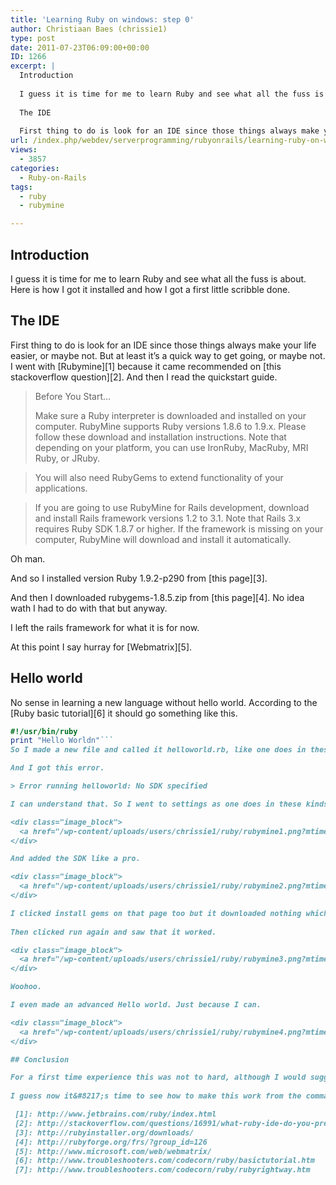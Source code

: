 ```yaml
---
title: 'Learning Ruby on windows: step 0'
author: Christiaan Baes (chrissie1)
type: post
date: 2011-07-23T06:09:00+00:00
ID: 1266
excerpt: |
  Introduction
  
  I guess it is time for me to learn Ruby and see what all the fuss is about. Here is how I got it installed and how I got a first little scribble done. 
  
  The IDE
  
  First thing to do is look for an IDE since those things always make you&hellip;
url: /index.php/webdev/serverprogramming/rubyonrails/learning-ruby-on-windows/
views:
  - 3857
categories:
  - Ruby-on-Rails
tags:
  - ruby
  - rubymine

---
```

## Introduction

I guess it is time for me to learn Ruby and see what all the fuss is about. Here is how I got it installed and how I got a first little scribble done. 

## The IDE

First thing to do is look for an IDE since those things always make your life easier, or maybe not. But at least it&#8217;s a quick way to get going, or maybe not. I went with [Rubymine][1] because it came recommended on [this stackoverflow question][2]. And then I read the quickstart guide. 

> Before You Start…
> 
> Make sure a Ruby interpreter is downloaded and installed on your computer. RubyMine supports Ruby versions 1.8.6 to 1.9.x. Please follow these download and installation instructions. Note that depending on your platform, you can use IronRuby, MacRuby, MRI Ruby, or JRuby.
      
> You will also need RubyGems to extend functionality of your applications.
      
> If you are going to use RubyMine for Rails development, download and install Rails framework versions 1.2 to 3.1. Note that Rails 3.x requires Ruby SDK 1.8.7 or higher. If the framework is missing on your computer, RubyMine will download and install it automatically. 

Oh man.

And so I installed version Ruby 1.9.2-p290 from [this page][3].

And then I downloaded rubygems-1.8.5.zip from [this page][4]. No idea wath I had to do with that but anyway.

I left the rails framework for what it is for now.

At this point I say hurray for [Webmatrix][5].

## Hello world

No sense in learning a new language without hello world. According to the [Ruby basic tutorial][6] it should go something like this. 

```ruby
#!/usr/bin/ruby
print "Hello Worldn"```
So I made a new file and called it helloworld.rb, like one does in these kinds of situations and copy pasted the code in, because copy pasting is what I do best. 

And I got this error.

> Error running helloworld: No SDK specified

I can understand that. So I went to settings as one does in these kinds of situations. 

<div class="image_block">
  <a href="/wp-content/uploads/users/chrissie1/ruby/rubymine1.png?mtime=1311407867"><img alt="" src="/wp-content/uploads/users/chrissie1/ruby/rubymine1.png?mtime=1311407867" width="1161" height="785" /></a>
</div>

And added the SDK like a pro.

<div class="image_block">
  <a href="/wp-content/uploads/users/chrissie1/ruby/rubymine2.png?mtime=1311407876"><img alt="" src="/wp-content/uploads/users/chrissie1/ruby/rubymine2.png?mtime=1311407876" width="1161" height="785" /></a>
</div>

I clicked install gems on that page too but it downloaded nothing which was a bit of shame.
  
Then clicked run again and saw that it worked. 

<div class="image_block">
  <a href="/wp-content/uploads/users/chrissie1/ruby/rubymine3.png?mtime=1311407886"><img alt="" src="/wp-content/uploads/users/chrissie1/ruby/rubymine3.png?mtime=1311407886" width="879" height="611" /></a>
</div>

Woohoo. 

I even made an advanced Hello world. Just because I can.

<div class="image_block">
  <a href="/wp-content/uploads/users/chrissie1/ruby/rubymine4.png?mtime=1311408272"><img alt="" src="/wp-content/uploads/users/chrissie1/ruby/rubymine4.png?mtime=1311408272" width="879" height="611" /></a>
</div>

## Conclusion

For a first time experience this was not to hard, although I would suggest doing something to make it even easier and I guess you know what that is too.
  
I guess now it&#8217;s time to see how to make this work from the commandline. After reading the basic tutorial I will move to [Ruby done the right way][7] because there always has to be a wrong way in every language.

 [1]: http://www.jetbrains.com/ruby/index.html
 [2]: http://stackoverflow.com/questions/16991/what-ruby-ide-do-you-prefer
 [3]: http://rubyinstaller.org/downloads/
 [4]: http://rubyforge.org/frs/?group_id=126
 [5]: http://www.microsoft.com/web/webmatrix/
 [6]: http://www.troubleshooters.com/codecorn/ruby/basictutorial.htm
 [7]: http://www.troubleshooters.com/codecorn/ruby/rubyrightway.htm